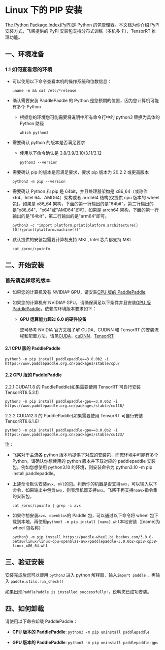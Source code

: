 # Linux 下的 PIP 安装

[The Python Package Index(PyPI)](https://pypi.org/)是 Python 的包管理器。本文档为你介绍 PyPI 安装方式，飞桨提供的 PyPI 安装包支持分布式训练（多机多卡）、TensorRT 推理功能。

## 一、环境准备

### 1.1 如何查看您的环境

* 可以使用以下命令查看本机的操作系统和位数信息：

  ```
  uname -m && cat /etc/*release
  ```



* 确认需要安装 PaddlePaddle 的 Python 是您预期的位置，因为您计算机可能有多个 Python

  * 根据您的环境您可能需要将说明中所有命令行中的 python3 替换为具体的 Python 路径

    ```
    which python3
    ```


* 需要确认 python 的版本是否满足要求

  * 使用以下命令确认是 3.8/3.9/3.10/3.11/3.12

        python3 --version

* 需要确认 pip 的版本是否满足要求，要求 pip 版本为 20.2.2 或更高版本


    ```
    python3 -m pip --version
    ```



* 需要确认 Python 和 pip 是 64bit，并且处理器架构是 x86_64（或称作 x64、Intel 64、AMD64）架构或者 arrch64 结构(仅提供 cpu 版本的 wheel 包)。如果是 x86_64 架构，下面的第一行输出的是"64bit"，第二行输出的是"x86_64"、"x64"或"AMD64"即可，如果是 arrch64 架构，下面的第一行输出的是"64bit"，第二行输出的是"arm64"即可。

    ```
    python3 -c "import platform;print(platform.architecture()[0]);print(platform.machine())"
    ```



* 默认提供的安装包需要计算机支持 MKL, Intel 芯片都支持 MKL

    ```
    cat /proc/cpuinfo
    ```



## 二、开始安装

### 首先请选择您的版本

* 如果您的计算机没有 NVIDIA® GPU，请安装[CPU 版的 PaddlePaddle](#cpu)

* 如果您的计算机有 NVIDIA® GPU，请确保满足以下条件并且安装[GPU 版 PaddlePaddle](#gpu)，依赖库环境版本要求如下：

  * **GPU 运算能力超过 6.0 的硬件设备**

    您可参考 NVIDIA 官方文档了解 CUDA、CUDNN 和 TensorRT 的安装流程和配置方法，请见[CUDA](https://docs.nvidia.com/cuda/cuda-installation-guide-linux/)，[cuDNN](https://docs.nvidia.com/deeplearning/sdk/cudnn-install/)，[TensorRT](https://developer.nvidia.com/tensorrt)



#### 2.1 <span id="cpu">CPU 版的 PaddlePaddle</span>


  ```
  python3 -m pip install paddlepaddle==3.0.0b2 -i https://www.paddlepaddle.org.cn/packages/stable/cpu/
  ```


#### 2.2 <span id="gpu">GPU 版的 PaddlePaddle</span>


2.2.1 CUDA11.8 的 PaddlePaddle(如果需要使用 TensorRT 可自行安装 TensorRT8.5.3.1)


  ```
  python3 -m pip install paddlepaddle-gpu==3.0.0b2 -i https://www.paddlepaddle.org.cn/packages/stable/cu118/
  ```


2.2.2 CUDA12.3 的 PaddlePaddle(如果需要使用 TensorRT 可自行安装 TensorRT8.6.1.6)


  ```
  python3 -m pip install paddlepaddle-gpu==3.0.0b2 -i https://www.paddlepaddle.org.cn/packages/stable/cu123/
  ```


注：

* 飞桨对于主流各 python 版本均提供了对应的安装包，而您环境中可能有多个 Python，请确认你想使用的 python 版本并下载对应的 paddlepaddle 安装包。例如您想使用 python3.10 的环境，则安装命令为 python3.10 -m pip install paddlepaddle。

* 上述命令默认安装`avx`、`mkl`的包。判断你的机器是否支持`avx`，可以输入以下命令，如果输出中包含`avx`，则表示机器支持`avx`。飞桨不再支持`noavx`指令集的安装包。
  ```
  cat /proc/cpuinfo | grep -i avx
  ```

* 如果你想安装`avx`、`openblas`的 Paddle 包，可以通过以下命令将 wheel 包下载到本地，再使用`python3 -m pip install [name].whl`本地安装（[name]为 wheel 包名称）：

  ```
  python3 -m pip install https://paddle-wheel.bj.bcebos.com/3.0.0-beta0/linux/linux-cpu-openblas-avx/paddlepaddle-3.0.0b2-cp38-cp38-linux_x86_64.whl
  ```

## **三、验证安装**

安装完成后您可以使用 `python3` 进入 python 解释器，输入`import paddle` ，再输入
 `paddle.utils.run_check()`

如果出现`PaddlePaddle is installed successfully!`，说明您已成功安装。


## **四、如何卸载**

请使用以下命令卸载 PaddlePaddle：

* **CPU 版本的 PaddlePaddle**: `python3 -m pip uninstall paddlepaddle`

* **GPU 版本的 PaddlePaddle**: `python3 -m pip uninstall paddlepaddle-gpu`
